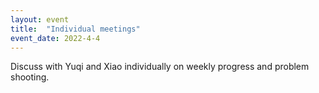 ```yaml
---
layout: event
title:  "Individual meetings"
event_date: 2022-4-4
---
```


Discuss with Yuqi and Xiao individually on weekly progress and problem shooting.